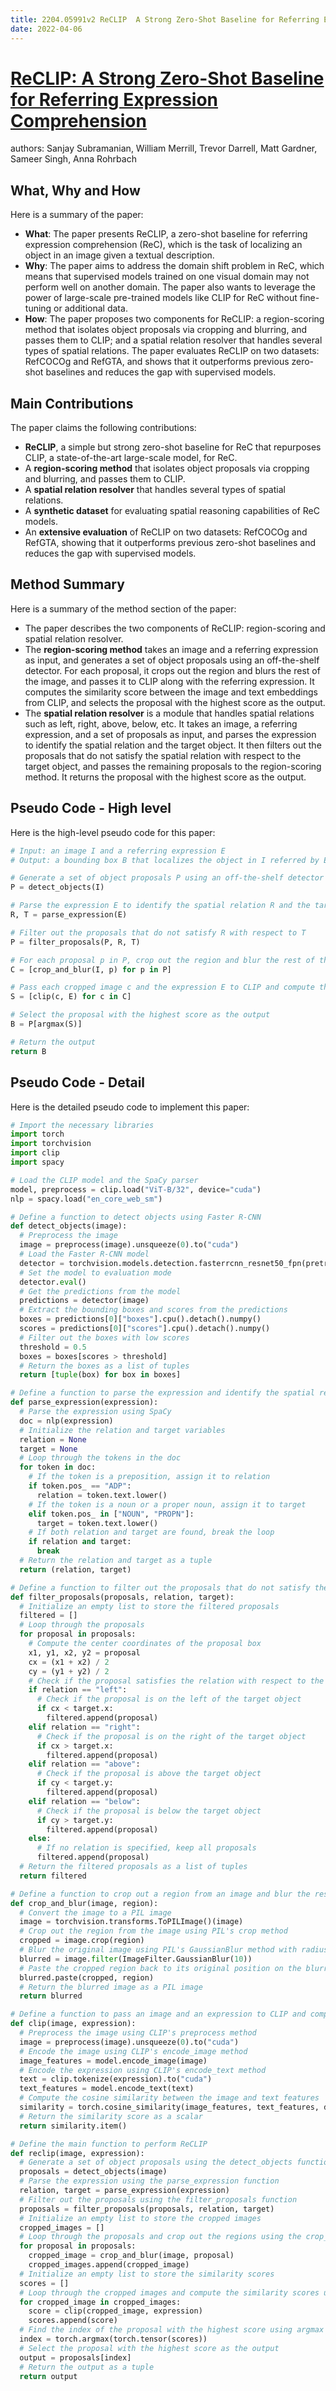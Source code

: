 ```yaml
---
title: 2204.05991v2 ReCLIP  A Strong Zero-Shot Baseline for Referring Expression Comprehension
date: 2022-04-06
---
```


# [ReCLIP: A Strong Zero-Shot Baseline for Referring Expression Comprehension](http://arxiv.org/abs/2204.05991v2)

authors: Sanjay Subramanian, William Merrill, Trevor Darrell, Matt Gardner, Sameer Singh, Anna Rohrbach


## What, Why and How

[1]: https://arxiv.org/abs/2204.05991 "[2204.05991] ReCLIP: A Strong Zero-Shot Baseline for Referring ..."
[2]: https://arxiv.org/pdf/2204.05991.pdf "arXiv:2204.05991v2 [cs.CV] 2 May 2022"
[3]: http://export.arxiv.org/abs/2204.05991 "[2204.05991] ReCLIP: A Strong Zero-Shot Baseline for Referring ..."

Here is a summary of the paper:

- **What**: The paper presents ReCLIP, a zero-shot baseline for referring expression comprehension (ReC), which is the task of localizing an object in an image given a textual description.
- **Why**: The paper aims to address the domain shift problem in ReC, which means that supervised models trained on one visual domain may not perform well on another domain. The paper also wants to leverage the power of large-scale pre-trained models like CLIP for ReC without fine-tuning or additional data.
- **How**: The paper proposes two components for ReCLIP: a region-scoring method that isolates object proposals via cropping and blurring, and passes them to CLIP; and a spatial relation resolver that handles several types of spatial relations. The paper evaluates ReCLIP on two datasets: RefCOCOg and RefGTA, and shows that it outperforms previous zero-shot baselines and reduces the gap with supervised models.

## Main Contributions

[1]: https://arxiv.org/abs/2204.05991 "[2204.05991] ReCLIP: A Strong Zero-Shot Baseline for Referring ..."
[2]: https://arxiv.org/pdf/2204.05991.pdf "arXiv:2204.05991v2 [cs.CV] 2 May 2022"
[3]: http://export.arxiv.org/abs/2204.05991 "[2204.05991] ReCLIP: A Strong Zero-Shot Baseline for Referring ..."

The paper claims the following contributions:

- **ReCLIP**, a simple but strong zero-shot baseline for ReC that repurposes CLIP, a state-of-the-art large-scale model, for ReC.
- A **region-scoring method** that isolates object proposals via cropping and blurring, and passes them to CLIP.
- A **spatial relation resolver** that handles several types of spatial relations.
- A **synthetic dataset** for evaluating spatial reasoning capabilities of ReC models.
- An **extensive evaluation** of ReCLIP on two datasets: RefCOCOg and RefGTA, showing that it outperforms previous zero-shot baselines and reduces the gap with supervised models.

## Method Summary

[1]: https://arxiv.org/abs/2204.05991 "[2204.05991] ReCLIP: A Strong Zero-Shot Baseline for Referring ..."
[2]: https://arxiv.org/pdf/2204.05991.pdf "arXiv:2204.05991v2 [cs.CV] 2 May 2022"
[3]: http://export.arxiv.org/abs/2204.05991 "[2204.05991] ReCLIP: A Strong Zero-Shot Baseline for Referring ..."

Here is a summary of the method section of the paper:

- The paper describes the two components of ReCLIP: region-scoring and spatial relation resolver.
- The **region-scoring method** takes an image and a referring expression as input, and generates a set of object proposals using an off-the-shelf detector. For each proposal, it crops out the region and blurs the rest of the image, and passes it to CLIP along with the referring expression. It computes the similarity score between the image and text embeddings from CLIP, and selects the proposal with the highest score as the output.
- The **spatial relation resolver** is a module that handles spatial relations such as left, right, above, below, etc. It takes an image, a referring expression, and a set of proposals as input, and parses the expression to identify the spatial relation and the target object. It then filters out the proposals that do not satisfy the spatial relation with respect to the target object, and passes the remaining proposals to the region-scoring method. It returns the proposal with the highest score as the output.

## Pseudo Code - High level

Here is the high-level pseudo code for this paper:

```python
# Input: an image I and a referring expression E
# Output: a bounding box B that localizes the object in I referred by E

# Generate a set of object proposals P using an off-the-shelf detector
P = detect_objects(I)

# Parse the expression E to identify the spatial relation R and the target object T
R, T = parse_expression(E)

# Filter out the proposals that do not satisfy R with respect to T
P = filter_proposals(P, R, T)

# For each proposal p in P, crop out the region and blur the rest of the image
C = [crop_and_blur(I, p) for p in P]

# Pass each cropped image c and the expression E to CLIP and compute the similarity score
S = [clip(c, E) for c in C]

# Select the proposal with the highest score as the output
B = P[argmax(S)]

# Return the output
return B
```

## Pseudo Code - Detail

Here is the detailed pseudo code to implement this paper:

```python
# Import the necessary libraries
import torch
import torchvision
import clip
import spacy

# Load the CLIP model and the SpaCy parser
model, preprocess = clip.load("ViT-B/32", device="cuda")
nlp = spacy.load("en_core_web_sm")

# Define a function to detect objects using Faster R-CNN
def detect_objects(image):
  # Preprocess the image
  image = preprocess(image).unsqueeze(0).to("cuda")
  # Load the Faster R-CNN model
  detector = torchvision.models.detection.fasterrcnn_resnet50_fpn(pretrained=True).to("cuda")
  # Set the model to evaluation mode
  detector.eval()
  # Get the predictions from the model
  predictions = detector(image)
  # Extract the bounding boxes and scores from the predictions
  boxes = predictions[0]["boxes"].cpu().detach().numpy()
  scores = predictions[0]["scores"].cpu().detach().numpy()
  # Filter out the boxes with low scores
  threshold = 0.5
  boxes = boxes[scores > threshold]
  # Return the boxes as a list of tuples
  return [tuple(box) for box in boxes]

# Define a function to parse the expression and identify the spatial relation and target object
def parse_expression(expression):
  # Parse the expression using SpaCy
  doc = nlp(expression)
  # Initialize the relation and target variables
  relation = None
  target = None
  # Loop through the tokens in the doc
  for token in doc:
    # If the token is a preposition, assign it to relation
    if token.pos_ == "ADP":
      relation = token.text.lower()
    # If the token is a noun or a proper noun, assign it to target
    elif token.pos_ in ["NOUN", "PROPN"]:
      target = token.text.lower()
    # If both relation and target are found, break the loop
    if relation and target:
      break
  # Return the relation and target as a tuple
  return (relation, target)

# Define a function to filter out the proposals that do not satisfy the spatial relation with respect to the target object
def filter_proposals(proposals, relation, target):
  # Initialize an empty list to store the filtered proposals
  filtered = []
  # Loop through the proposals
  for proposal in proposals:
    # Compute the center coordinates of the proposal box
    x1, y1, x2, y2 = proposal
    cx = (x1 + x2) / 2
    cy = (y1 + y2) / 2
    # Check if the proposal satisfies the relation with respect to the target object
    if relation == "left":
      # Check if the proposal is on the left of the target object
      if cx < target.x:
        filtered.append(proposal)
    elif relation == "right":
      # Check if the proposal is on the right of the target object
      if cx > target.x:
        filtered.append(proposal)
    elif relation == "above":
      # Check if the proposal is above the target object
      if cy < target.y:
        filtered.append(proposal)
    elif relation == "below":
      # Check if the proposal is below the target object
      if cy > target.y:
        filtered.append(proposal)
    else:
      # If no relation is specified, keep all proposals
      filtered.append(proposal)
  # Return the filtered proposals as a list of tuples
  return filtered

# Define a function to crop out a region from an image and blur the rest of the image
def crop_and_blur(image, region):
  # Convert the image to a PIL image
  image = torchvision.transforms.ToPILImage()(image)
  # Crop out the region from the image using PIL's crop method
  cropped = image.crop(region)
  # Blur the original image using PIL's GaussianBlur method with radius=10
  blurred = image.filter(ImageFilter.GaussianBlur(10))
  # Paste the cropped region back to its original position on the blurred image using PIL's paste method
  blurred.paste(cropped, region)
  # Return the blurred image as a PIL image
  return blurred

# Define a function to pass an image and an expression to CLIP and compute their similarity score using cosine similarity 
def clip(image, expression):
  # Preprocess the image using CLIP's preprocess method 
  image = preprocess(image).unsqueeze(0).to("cuda")
  # Encode the image using CLIP's encode_image method
  image_features = model.encode_image(image)
  # Encode the expression using CLIP's encode_text method
  text = clip.tokenize(expression).to("cuda")
  text_features = model.encode_text(text)
  # Compute the cosine similarity between the image and text features
  similarity = torch.cosine_similarity(image_features, text_features, dim=-1)
  # Return the similarity score as a scalar
  return similarity.item()

# Define the main function to perform ReCLIP
def reclip(image, expression):
  # Generate a set of object proposals using the detect_objects function
  proposals = detect_objects(image)
  # Parse the expression using the parse_expression function
  relation, target = parse_expression(expression)
  # Filter out the proposals using the filter_proposals function
  proposals = filter_proposals(proposals, relation, target)
  # Initialize an empty list to store the cropped images
  cropped_images = []
  # Loop through the proposals and crop out the regions using the crop_and_blur function
  for proposal in proposals:
    cropped_image = crop_and_blur(image, proposal)
    cropped_images.append(cropped_image)
  # Initialize an empty list to store the similarity scores
  scores = []
  # Loop through the cropped images and compute the similarity scores using the clip function
  for cropped_image in cropped_images:
    score = clip(cropped_image, expression)
    scores.append(score)
  # Find the index of the proposal with the highest score using argmax
  index = torch.argmax(torch.tensor(scores))
  # Select the proposal with the highest score as the output
  output = proposals[index]
  # Return the output as a tuple
  return output
```
